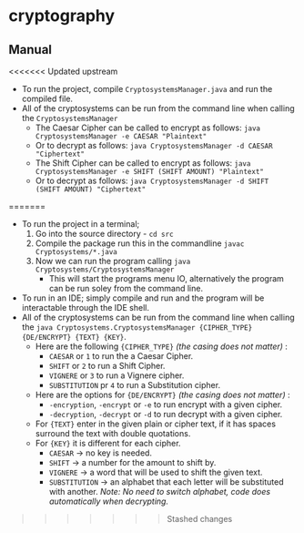 # cryptography
## Manual
<<<<<<< Updated upstream
- To run the project, compile `CryptosystemsManager.java` and run the compiled file.
- All of the cryptosystems can be run from the command line when calling the `CryptosystemsManager`
    * The Caesar Cipher can be called to encrypt as follows: `java CryptosystemsManager -e CAESAR "Plaintext"`
    * Or to decrypt as follows: `java CryptosystemsManager -d CAESAR "Ciphertext"`
    * The Shift Cipher can be called to encrypt as follows: `java CryptosystemsManager -e SHIFT (SHIFT AMOUNT) "Plaintext"`
    * Or to decrypt as follows: `java CryptosystemsManager -d SHIFT (SHIFT AMOUNT) "Ciphertext"`

=======
- To run the project in a terminal;
    1. Go into the source directory - `cd src`
    2. Compile the package run this in the commandline `javac Cryptosystems/*.java`
    3. Now we can run the program calling `java Cryptosystems/CryptosystemsManager`
        * This will start the programs menu IO, alternatively the program can be run soley from the command line.
- To run in an IDE; simply compile and run and the program will be interactable through the IDE shell.
- All of the cryptosystems can be run from the command line when calling the `java Cryptosystems.CryptosystemsManager {CIPHER_TYPE} {DE/ENCRYPT} {TEXT} {KEY}`.
    * Here are the following `{CIPHER_TYPE}` *(the casing does not matter)* :
        * `CAESAR` or `1` to run the a Caesar Cipher.
        * `SHIFT` or `2` to run a Shift Cipher.
        * `VIGNERE` or `3` to run a Vignere cipher.
        * `SUBSTITUTION` pr `4` to run a Substitution cipher.
    * Here are the options for `{DE/ENCRYPT}` *(the casing does not matter)* :
        * `-encryption`, `-encrypt` or `-e` to run encrypt with a given cipher.
        * `-decryption`, `-decrypt` or `-d` to run decrypt with a given cipher.
    * For `{TEXT}` enter in the given plain or cipher text, if it has spaces surround the text with double quotations.
    * For `{KEY}` it is different for each cipher.
        * `CAESAR` -> no key is needed.
        * `SHIFT` -> a number for the amount to shift by. 
        * `VIGNERE` -> a word that will be used to shift the given text.
        * `SUBSTITUTION` -> an alphabet that each letter will be substituted with another. *Note: No need to switch alphabet, code does automatically when decrypting.*
>>>>>>> Stashed changes
